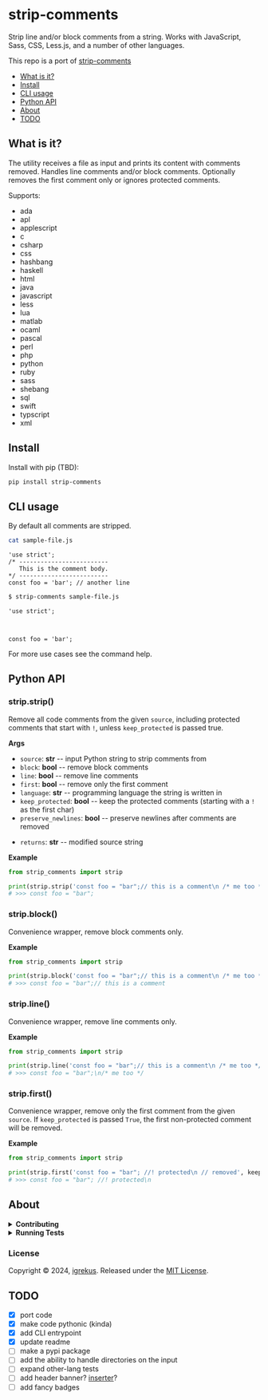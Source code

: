 # strip-comments

Strip line and/or block comments from a string. Works with JavaScript, Sass, CSS, Less.js, and a number of other languages.

This repo is a port of [strip-comments](https://github.com/jonschlinkert/strip-comments)

- [What is it?](#what-is-it)
- [Install](#install)
- [CLI usage](#cli-usage)
- [Python API](#python-api)
- [About](#about)
- [TODO](#todo)

## What is it?

The utility receives a file as input and prints its content with comments removed. Handles line comments and/or block comments. Optionally removes the first comment only or ignores protected comments.

Supports:

* ada
* apl
* applescript
* c
* csharp
* css
* hashbang
* haskell
* html
* java
* javascript
* less
* lua
* matlab
* ocaml
* pascal
* perl
* php
* python
* ruby
* sass
* shebang
* sql
* swift
* typscript
* xml

## Install

Install with pip (TBD):

```sh
pip install strip-comments
```

## CLI usage

By default all comments are stripped.

```bash
cat sample-file.js
```
```text
'use strict';
/* -------------------------
   This is the comment body.
*/ -------------------------
const foo = 'bar'; // another line 
```
```bash
$ strip-comments sample-file.js
```
```text
'use strict';



const foo = 'bar'; 
```

For more use cases see the command help.

## Python API

### strip.strip()

Remove all code comments from the given `source`, including protected comments that start with `!`, unless `keep_protected` is passed true.

**Args**

- `source`: **str** -- input Python string to strip comments from
- `block`: **bool** -- remove block comments
- `line`: **bool** -- remove line comments
- `first`: **bool** -- remove only the first comment
- `language`: **str** -- programming language the string is written in
- `keep_protected`: **bool** -- keep the protected comments (starting with a `!` as the first char) 
- `preserve_newlines`: **bool** -- preserve newlines after comments are removed
* `returns`: **str** -- modified source string

**Example**

```python
from strip_comments import strip

print(strip.strip('const foo = "bar";// this is a comment\n /* me too */'))
# >>> const foo = "bar";
```

### strip.block()

Convenience wrapper, remove block comments only.

**Example**

```python
from strip_comments import strip

print(strip.block('const foo = "bar";// this is a comment\n /* me too */'))
# >>> const foo = "bar";// this is a comment
```

### strip.line()

Convenience wrapper, remove line comments only.

**Example**

```python
from strip_comments import strip

print(strip.line('const foo = "bar";// this is a comment\n /* me too */'))
# >>> const foo = "bar";\n/* me too */
```

### strip.first()

Convenience wrapper, remove only the first comment from the given `source`. If `keep_protected` is passed `True`, the first non-protected comment will be removed.

**Example**

```python
from strip_comments import strip

print(strip.first('const foo = "bar"; //! protected\n // removed', keep_protected=True))
# >>> const foo = "bar"; //! protected\n
```

## About

<details>
<summary><strong>Contributing</strong></summary>

Pull requests and stars are always welcome. For bugs and feature requests, please [create](https://github.com/igrekus/strip-comments/issues) an issue.
</details>

<details>
<summary><strong>Running Tests</strong></summary>

```sh
$ pip install pytest
# pytest tests
```
</details>

### License

Copyright © 2024, [igrekus](https://github.com/igrekus).
Released under the [MIT License](LICENSE).

## TODO

- [x] port code
- [x] make code pythonic (kinda)
- [x] add CLI entrypoint
- [x] update readme
- [ ] make a pypi package
- [ ] add the ability to handle directories on the input
- [ ] expand other-lang tests
- [ ] add header banner? [inserter](https://github.com/jonschlinkert/update-banner)?
- [ ] add fancy badges
